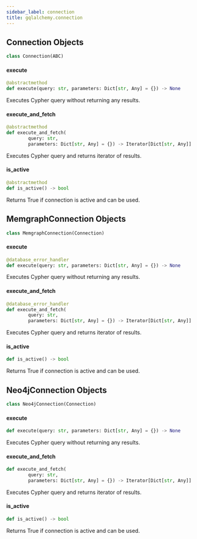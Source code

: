 ```yaml
---
sidebar_label: connection
title: gqlalchemy.connection
---
```


## Connection Objects

```python
class Connection(ABC)
```

#### execute

```python
@abstractmethod
def execute(query: str, parameters: Dict[str, Any] = {}) -> None
```

Executes Cypher query without returning any results.

#### execute\_and\_fetch

```python
@abstractmethod
def execute_and_fetch(
        query: str,
        parameters: Dict[str, Any] = {}) -> Iterator[Dict[str, Any]]
```

Executes Cypher query and returns iterator of results.

#### is\_active

```python
@abstractmethod
def is_active() -> bool
```

Returns True if connection is active and can be used.

## MemgraphConnection Objects

```python
class MemgraphConnection(Connection)
```

#### execute

```python
@database_error_handler
def execute(query: str, parameters: Dict[str, Any] = {}) -> None
```

Executes Cypher query without returning any results.

#### execute\_and\_fetch

```python
@database_error_handler
def execute_and_fetch(
        query: str,
        parameters: Dict[str, Any] = {}) -> Iterator[Dict[str, Any]]
```

Executes Cypher query and returns iterator of results.

#### is\_active

```python
def is_active() -> bool
```

Returns True if connection is active and can be used.

## Neo4jConnection Objects

```python
class Neo4jConnection(Connection)
```

#### execute

```python
def execute(query: str, parameters: Dict[str, Any] = {}) -> None
```

Executes Cypher query without returning any results.

#### execute\_and\_fetch

```python
def execute_and_fetch(
        query: str,
        parameters: Dict[str, Any] = {}) -> Iterator[Dict[str, Any]]
```

Executes Cypher query and returns iterator of results.

#### is\_active

```python
def is_active() -> bool
```

Returns True if connection is active and can be used.

